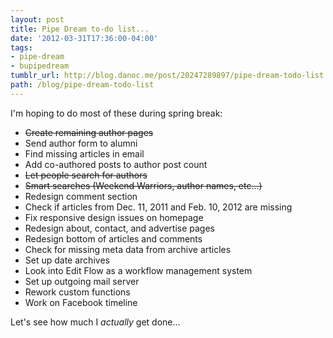 ```yaml
---
layout: post
title: Pipe Dream to-do list...
date: '2012-03-31T17:36:00-04:00'
tags:
- pipe-dream
- bupipedream
tumblr_url: http://blog.danoc.me/post/20247289897/pipe-dream-todo-list
path: /blog/pipe-dream-todo-list
---
```


I'm hoping to do most of these during spring break:

  * <del>Create remaining author pages</del>
  * Send author form to alumni
  * Find missing articles in email
  * Add co-authored posts to author post count
  * <del>Let people search for authors</del>
  * <del>Smart searches (Weekend Warriors, author names, etc...)</del>
  * Redesign comment section
  * Check if articles from Dec. 11, 2011 and Feb. 10, 2012 are missing
  * Fix responsive design issues on homepage
  * Redesign about, contact, and advertise pages
  * Redesign bottom of articles and comments
  * Check for missing meta data from archive articles
  * Set up date archives
  * Look into Edit Flow as a workflow management system
  * Set up outgoing mail server
  * Rework custom functions
  * Work on Facebook timeline

Let's see how much I _actually_ get done...
